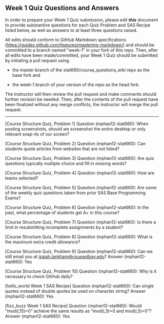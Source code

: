 ## Week 1 Quiz Questions and Answers

In order to prepare your Week 1 Quiz submission, please edit ***this*** document to provide substantive questions for each Quiz Problem and SAS Recipe listed below, as well as answers to at least three questions raised.

All edits should conform to GitHub Markdown specifications (https://guides.github.com/features/mastering-markdown/) and should be committed to a branch named "week-1" in your fork of this repo. Then, after all edits have been made/committed, your Week 1 Quiz should be submitted by initiating a pull request using

- the master branch of the stat660/course_questions_wiki repo as the base fork and

- the week-1 branch of your version of the repo as the head fork.

The instructor will then review the pull request and make comments should further revision be needed. Then, after the contents of the pull request have been finalized without any merge conflicts, the instructor will merge the pull request.



********************************************************************************



[Course Structure Quiz, Problem 1]
Question (mphan12-stat660): When posting screenshots, should we screenshot the entire desktop or only relevant snap-its of our screen?


[Course Structure Quiz, Problem 2]
Question (mphan12-stat660): Can students quote articles from websites that are not listed?


[Course Structure Quiz, Problem 3]
Question (mphan12-stat660): Are quiz questions typically multiple choice and fill in missing words?


[Course Structure Quiz, Problem 4]
Question (mphan12-stat660): How are teams selected?


[Course Structure Quiz, Problem 5]
Question (mphan12-stat660): Are some of the weekly quiz questions taken from prior SAS Base Programming Exams?


[Course Structure Quiz, Problem 6]
Question (mphan12-stat660): In the past, what percentage of students get A+ in this course?


[Course Structure Quiz, Problem 7]
Question (mphan12-stat660): Is there a limit in resubmitting incomplete assignments by a student?


[Course Structure Quiz, Problem 8]
Question (mphan12-stat660): What is the maximum extra credit allowance?


[Course Structure Quiz, Problem 9]
Question (mphan12-stat660): Can we still email you at isaiah.lankham@csueastbay.edu?
Answer (mphan12-stat660): Yes

[Course Structure Quiz, Problem 10]
Question (mphan12-stat660): Why is it necessary to check GitHub daily?


[hello_world Week 1 SAS Recipe]
Question (mphan12-stat660): Can single quotes instead of double quotes be used on character string?
Answer (mphan12-stat660): Yes

[fizz_buzz Week 1 SAS Recipe]
Question (mphan12-stat660): Would “mod(i,15)=0” achieve the same results as “mod(i,3)=0 and mod(i,5)=0”?
Answer (mphan12-stat660): Yes
